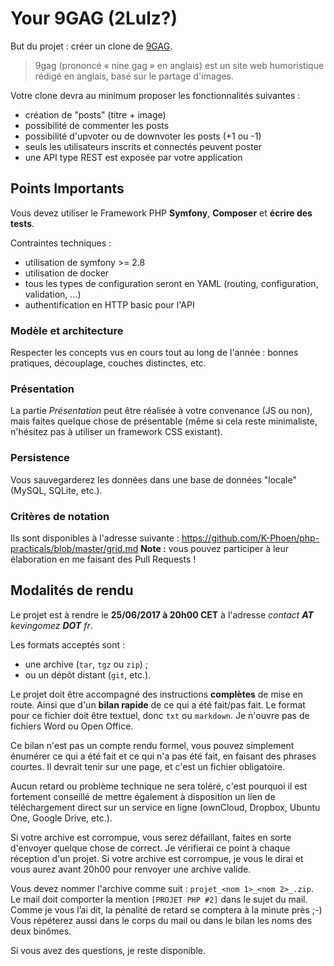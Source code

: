 Your 9GAG (2Lulz?)
==================

But du projet : créer un clone de [9GAG](https://9gag.com/).

> 9gag (prononcé « nine gag » en anglais) est un site web humoristique rédigé
> en anglais, basé sur le partage d'images.

Votre clone devra au minimum proposer les fonctionnalités suivantes :
* création de "posts" (titre + image)
* possibilité de commenter les posts
* possibilité d'upvoter ou de downvoter les posts (+1 ou -1)
* seuls les utilisateurs inscrits et connectés peuvent poster
* une API type REST est exposée par votre application

## Points Importants

Vous devez utiliser le Framework PHP **Symfony**, **Composer** et **écrire des tests**.

Contraintes techniques :
* utilisation de symfony >= 2.8
* utilisation de docker
* tous les types de configuration seront en YAML (routing, configuration,
  validation, …)
* authentification en HTTP basic pour l'API

### Modèle et architecture

Respecter les concepts vus en cours tout au long de l'année : bonnes pratiques,
découplage, couches distinctes, etc.

### Présentation

La partie _Présentation_ peut être réalisée à votre convenance (JS ou non), mais
faites quelque chose de présentable (même si cela reste minimaliste, n'hésitez
pas à utiliser un framework CSS existant).

### Persistence

Vous sauvegarderez les données dans une base de données "locale" (MySQL, SQLite,
etc.).

### Critères de notation

Ils sont disponibles à l'adresse suivante : https://github.com/K-Phoen/php-practicals/blob/master/grid.md
**Note :** vous pouvez participer à leur élaboration en me faisant des Pull Requests !

## Modalités de rendu

Le projet est à rendre le **25/06/2017 à 20h00 CET** à l'adresse *contact __AT__ kevingomez __DOT__ fr*.

Les formats acceptés sont :

* une archive (`tar`, `tgz` ou `zip`) ;
* ou un dépôt distant (`git`, etc.).

Le projet doit être accompagné des instructions **complètes** de mise en route.
Ainsi que d'un **bilan rapide** de ce qui a été fait/pas fait. Le format pour ce
fichier doit être textuel, donc `txt` ou `markdown`. Je n'ouvre pas de fichiers
Word ou Open Office.

Ce bilan n'est pas un compte rendu formel, vous pouvez simplement énumérer ce
qui a été fait et ce qui n'a pas été fait, en faisant des phrases courtes. Il
devrait tenir sur une page, et c'est un fichier obligatoire.

Aucun retard ou problème technique ne sera toléré, c'est pourquoi il est
fortement conseillé de mettre également à disposition un lien de téléchargement
direct sur un service en ligne (ownCloud, Dropbox, Ubuntu One, Google Drive,
etc.).

Si votre archive est corrompue, vous serez défaillant, faites en sorte d'envoyer
quelque chose de correct. Je vérifierai ce point à chaque réception d'un projet.
Si votre archive est corrompue, je vous le dirai et vous aurez avant 20h00 pour
renvoyer une archive valide.

Vous devez nommer l'archive comme suit : `projet_<nom 1>_<nom 2>_.zip`. Le mail
doit comporter la mention `[PROJET PHP #2]` dans le sujet du mail. Comme je vous
l’ai dit, la pénalité de retard se comptera à la minute près ;-)
Vous répéterez aussi dans le corps du mail ou dans le bilan les noms des deux
binômes.

Si vous avez des questions, je reste disponible.
